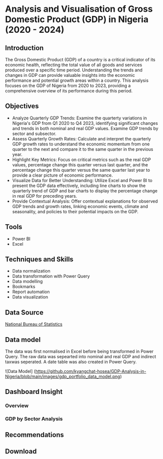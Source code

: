 # Analysis and Visualisation of Gross Domestic Product (GDP) in Nigeria (2020 - 2024)
## Introduction 
The Gross Domestic Product (GDP) of a country is a critical indicator of its economic health, reflecting the total value of all goods and services produced over a specific time period. Understanding the trends and changes in GDP can provide valuable insights into the economic performance and potential growth areas within a country. This analysis focuses on the GDP of Nigeria from 2020 to 2023, providing a comprehensive overview of its performance during this period.
## Objectives
- ﻿﻿Analyze Quarterly GDP Trends: Examine the quarterty variations in Nigeria's GDP from Q1 2020 to Q4 2023, identifying significant changes and trends in both nominal and real GDP values. Examine GDP trends by sector and subsector.
- Assess Quarterly Growth Rates: Calculate and interpret the quarterly GDP growth rates to understand the economic momentum from one quarter to the next and compare it to the same quarter in the previous year.
- ﻿﻿Highlight Key Metrics: Focus on critical metrics such as the real GDP values, percentage change this quarter versus last quarter, and the percentage change this quarter versus the same quarter last year to provide a clear picture of economic performance.
- ﻿﻿Visualize Data for Better Understanding: Utilize Excel and Power BI to present the GDP data effectively, including line charts to show the quarterly trend of GDP and bar charts to display the percentage change in real GDP for preceding years.
- ﻿﻿Provide Contextual Analysis: Offer contextual explanations for observed GDP trends and growth rates, linking economic events, climate and seasonality, and policies to their potential impacts on the GDP.
## Tools 
- Power BI
- Excel

## Techniques and Skills 
- Data normalization
- ﻿﻿Data transformation with Power Query
- ﻿﻿Data modelling
- Bookmarks
- Report automation
- Data visualization 

## Data Source
<a href = "https://microdata.nigerianstat.gov.ng/index.php/catalog/?page=1&ps=15">  National Bureau of Statistics </a>
## Data model
The data was first normalised in Excel before being transformed in Power Query. The raw data was sepearted into nominal and real GDP and indirect taxwas seperated. A date table was also created in Power Query.

![Data Model] (https://github.com/kyangchat-hosea/GDP-Analysis-in-Nigeria/blob/main/images/gdp_portfolio_data_model.png)
## Dashboard Insight
### Overview 
### GDP by Sector Analysis 

## Recommendations

## Download 


